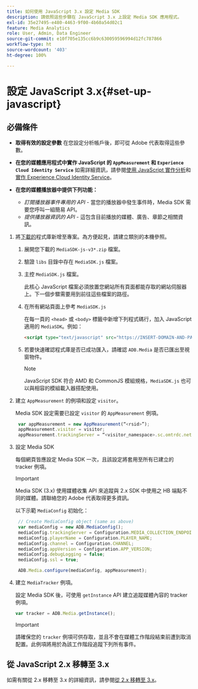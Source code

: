 ```yaml
---
title: 如何使用 JavaScript 3.x 設定 Media SDK
description: 請依照這些步驟在 JavaScript 3.x 上設定 Media SDK 應用程式。
exl-id: 35e27495-e480-4463-9f00-4b60a54d02c1
feature: Media Analytics
role: User, Admin, Data Engineer
source-git-commit: e10f705e135cc6b9c630059596994d12fc787866
workflow-type: ht
source-wordcount: '403'
ht-degree: 100%

---
```


# 設定 JavaScript 3.x{#set-up-javascript}

## 必備條件

* **取得有效的設定參數**
在您設定分析帳戶後，即可從 Adobe 代表取得這些參數。
* **在您的媒體應用程式中實作 JavaScript 的 `AppMeasurement` 和 `Experience Cloud Identity Service`**
如需詳細資訊，請參閱[使用 JavaScript 實作分析](https://experienceleague.adobe.com/docs/analytics/implementation/js/overview.html?lang=zh-Hant)和[實作 Experience Cloud Identity Service](https://experienceleague.adobe.com/docs/id-service/using/implementation/setup-analytics.html?lang=zh-Hant)。

* **在您的媒體播放器中提供下列功能：**

   * *訂閱播放器事件專用的 API* - 當您的播放器中發生事件時，Media SDK 需要您呼叫一組簡易 API。
   * *提供播放器資訊的 API* - 這包含目前播放的媒體、廣告、章節之相關資訊。

1. 將[下載的](/help/sdk-implement/download-sdks.md#download-3x-sdks)程式庫新增至專案。為方便起見，請建立類別的本機參照。

   1. 展開您下載的 `MediaSDK-js-v3*.zip` 檔案。
   1. 驗證 `libs` 目錄中存在 `MediaSDK.js` 檔案。

   1. 主控 `MediaSDK.js` 檔案。

      此核心 JavaScript 檔案必須放置您網站所有頁面都能存取的網站伺服器上。下一個步驟需要用到前往這些檔案的路徑。

   1. 在所有網站頁面上參考 `MediaSDK.js`

      在每一頁的 `<head>` 或 `<body>` 標籤中新增下列程式碼行，加入 JavaScript 適用的 `MediaSDK`。例如：

      ```html
      <script type="text/javascript" src="https://INSERT-DOMAIN-AND-PATH-TO-CODE-HERE/MediaSDK.js"></script>
      ```

   1. 若要快速確認程式庫是否已成功匯入，請確認 `ADB.Media` 是否已匯出至視窗物件。

      >[!NOTE]
      >
      >JavaScript SDK 符合 AMD 和 CommonJS 模組規格，`MediaSDK.js` 也可以與相容的模組載入器搭配使用。

1. 建立 `AppMeasurement` 的例項和設定 `visitor`。

   Media SDK 設定需要已設定 `visitor` 的 `AppMeasurement` 例項。

   ```js
    var appMeasurement = new AppMeasurement(“<rsid>”);
    appMeasurement.visitor = visitor;
    appMeasurement.trackingServer = “<visitor_namespace>.sc.omtrdc.net”;
   ```

1. 設定 Media SDK

   每個網頁皆應設定 Media SDK 一次，且該設定將套用至所有已建立的 tracker 例項。

   >[!IMPORTANT]
   >
   > Media SDK (3.x) 使用媒體收集 API 來追蹤與 2.x SDK 中使用之 HB 端點不同的媒體。請聯絡您的 Adobe 代表取得更多資訊。

   以下示範 `MediaConfig` 初始化：

   ```js
    // Create MediaConfig object (same as above)
    var mediaConfig = new ADB.MediaConfig();
    mediaConfig.trackingServer = Configuration.MEDIA_COLLECTION_ENDPOINT;
    mediaConfig.playerName = Configuration.PLAYER_NAME;
    mediaConfig.channel = Configuration.CHANNEL;
    mediaConfig.appVersion = Configuration.APP_VERSION;
    mediaConfig.debugLogging = false;
    mediaConfig.ssl = true;
   
    ADB.Media.configure(mediaConfig, appMeasurement);
   ```

1. 建立 `MediaTracker` 例項。

   設定 Media SDK 後，可使用 `getInstance` API 建立追蹤媒體內容的 tracker 例項。

   ```js
   var tracker = ADB.Media.getInstance();
   ```

   >[!IMPORTANT]
   >
   >請確保您的 `tracker` 例項可供存取，並且不會在媒體工作階段結束前遭到取消配置。此例項將用於為該工作階段追蹤下列所有事件。

## 從 JavaScript 2.x 移轉至 3.x

如需有關從 2.x 移轉至 3.x 的詳細資訊，請參閱[從 2.x 移轉至 3.x](https://adobe-marketing-cloud.github.io/media-sdks/reference/javascript_3x/MigrationGuide.html)。
